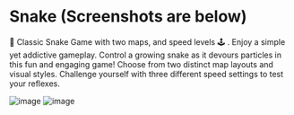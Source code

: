 # Snake (Screenshots are below)
🐍 Classic Snake Game with two maps, and speed levels 🕹️ . Enjoy a simple yet addictive gameplay. Control a growing snake as it devours particles in this fun and engaging game! Choose from two distinct map layouts and visual styles. Challenge yourself with three different speed settings to test your reflexes.   
  
![image](https://github.com/user-attachments/assets/3f173300-dfa4-42ec-87a4-ba57959b8b4a)
![image](https://github.com/user-attachments/assets/21f20a23-05b6-42a4-bf82-bd77dc95244a)
